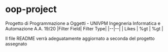 # oop-project
Progetto di Programmazione a Oggetti - UNIVPM Ingegneria Informatica e Automazione A.A. 19/20 
|Filter Field| Filter Type| 
|--|--|
| Likes | %gt | %gt | 

Il file README verrà adeguatamente aggiornato a seconda del progetto assegnato
<!--stackedit_data:
eyJoaXN0b3J5IjpbLTQwODkxNDA2M119
-->